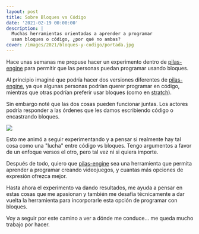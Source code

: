 ```yaml
---
layout: post
title: Sobre Bloques vs Código
date: '2021-02-19 00:00:00'
description: |
  Muchas herramientas orientadas a aprender a programar
  usan bloques o código, ¿por qué no ambas?
cover: /images/2021/bloques-y-codigo/portada.jpg
---
```


Hace unas semanas me propuse hacer un experimento dentro de
[pilas-engine](https://pilas-engine.com.ar/) para permitir que las personas
puedan programar usando bloques.

Al principio imaginé que podría hacer dos versiones diferentes
de [pilas-engine](https://pilas-engine.com.ar/), ya que 
algunas personas podrían querer
programar en código, mientras que otras podrían preferir usar 
bloques (como en [stratch](https://scratch.mit.edu/)).

Sin embargo noté que las dos cosas pueden funcionar juntas. Los
actores podría responder a las órdenes que les damos escribiendo código
o encastrando bloques.

![](/images/2021/bloques-y-codigo/workspace.png)

Esto me animó a seguir experimentando y a pensar si realmente hay tal
cosa como una "lucha" entre código vs bloques. Tengo argumentos a favor
de un enfoque versos el otro, pero tal vez ni si quiera importe. 

Después de todo, quiero que [pilas-engine](https://pilas-engine.com.ar/) sea una 
herramienta que permita aprender a programar creando videojuegos, y cuantas más
opciones de expresión ofrezca mejor.

Hasta ahora el experimento va dando resultados, me ayuda a pensar en
estas cosas que me apasionan y también me desafía técnicamente a dar vuelta la herramienta
para incorporarle esta opción de programar con bloques.

Voy a seguir por este camino a ver a dónde me conduce... me queda mucho
trabajo por hacer.

